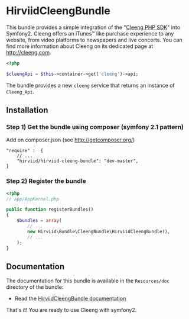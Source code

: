 HirviidCleengBundle
============

This bundle provides a simple integration of the "[Cleeng PHP SDK](https://github.com/Cleeng/cleeng-php-sdk)" into Symfony2.
Cleeng offers an iTunes™ like purchase experience to any website, from video platforms to newspapers and live concerts. You can find more
information about Cleeng on its dedicated page at
http://cleeng.com.

```php
<?php

$cleengApi = $this->container->get('cleeng')->api;
```

The bundle provides a new `cleeng` service that returns an instance of
`Cleeng_Api`.

## Installation

### Step 1) Get the bundle using composer (symfony 2.1 pattern)

Add on composer.json (see http://getcomposer.org/)

    "require" :  {
        // ...
        "hirviid/hirviid-cleeng-bundle": "dev-master",
    }

### Step 2) Register the bundle
```php
<?php
// app/AppKernel.php

public function registerBundles()
{
    $bundles = array(
        // ...
        new Hirviid\Bundle\CleengBundle\HirviidCleengBundle(),
        // ...
    );
}
```
## Documentation

The documentation for this bundle is available in the `Resources/doc` directory of the bundle:

* Read the [HirviidCleengBundle documentation](https://github.com/hirviid/CleengBundle/tree/master/Resources/doc/index.md)


That's it! You are ready to use Cleeng with symfony2.

